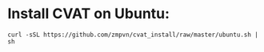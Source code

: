 # Install CVAT on Ubuntu:

  ```
  curl -sSL https://github.com/zmpvn/cvat_install/raw/master/ubuntu.sh | sh
  ```
